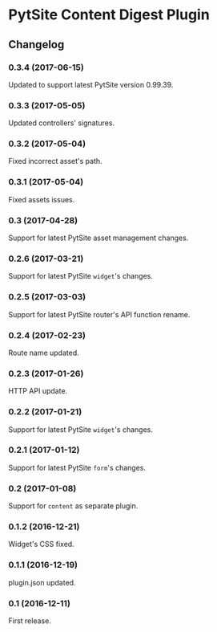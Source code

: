 # PytSite Content Digest Plugin


## Changelog


### 0.3.4 (2017-06-15)
Updated to support latest PytSite version 0.99.39.


### 0.3.3 (2017-05-05)
Updated controllers' signatures.


### 0.3.2 (2017-05-04)
Fixed incorrect asset's path.


### 0.3.1 (2017-05-04)
Fixed assets issues.


### 0.3 (2017-04-28)
Support for latest PytSite asset management changes.


### 0.2.6 (2017-03-21)
Support for latest PytSite `widget`'s changes.


### 0.2.5 (2017-03-03)
Support for latest PytSite router's API function rename.


### 0.2.4 (2017-02-23)
Route name updated.


### 0.2.3 (2017-01-26)
HTTP API update.


### 0.2.2 (2017-01-21)
Support for latest PytSite `widget`'s changes.


### 0.2.1 (2017-01-12)
Support for latest PytSite `form`'s changes.


### 0.2 (2017-01-08)
Support for `content` as separate plugin.


### 0.1.2 (2016-12-21)
Widget's CSS fixed.


### 0.1.1 (2016-12-19)
plugin.json updated.


### 0.1 (2016-12-11)
First release.
